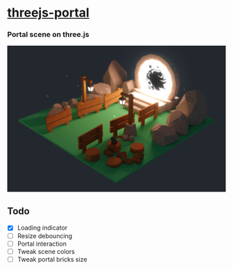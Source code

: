 # [threejs-portal](https://nextgtrgod.github.io/threejs-portal/)
### Portal scene on three.js

<a href="https://nextgtrgod.github.io/threejs-portal/" target="_blank">
  <img src="/screenshot.jpg?raw=true">
</a>

## Todo
- [x] Loading indicator
- [ ] Resize debouncing
- [ ] Portal interaction
- [ ] Tweak scene colors
- [ ] Tweak portal bricks size